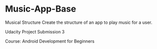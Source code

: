 # Music-App-Base
Musical Structure Create the structure of an app to play music for a user.

Udacity Project Submission 3

Course: Android Development for Beginners
